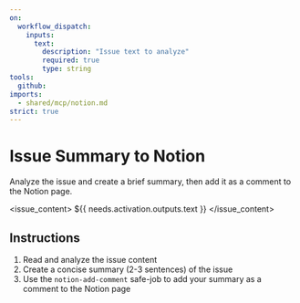 ```yaml
---
on:
  workflow_dispatch:
    inputs:
      text:
        description: "Issue text to analyze"
        required: true
        type: string
tools:
  github:
imports:
  - shared/mcp/notion.md
strict: true
---
```


# Issue Summary to Notion

Analyze the issue and create a brief summary, then add it as a comment to the Notion page.

<issue_content>
${{ needs.activation.outputs.text }}
</issue_content>

## Instructions

1. Read and analyze the issue content
2. Create a concise summary (2-3 sentences) of the issue
3. Use the `notion-add-comment` safe-job to add your summary as a comment to the Notion page
